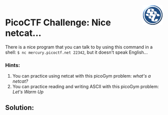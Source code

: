 <img align="right" src="https://github.com/0m3g4b1u3/pico-ctf/blob/30c417590719596865c6d2bda53fe3bbef4f12c6/sscLogo200.png" width=64>

# PicoCTF Challenge: Nice netcat...

There is a nice program that you can talk to by using this command in a shell: `$ nc mercury.picoctf.net 22342`, but it doesn't speak English...


### Hints:

1.  You can practice using netcat with this picoGym problem: _what's a netcat?_
2.  You can practice reading and writing ASCII with this picoGym problem: _Let's Warm Up_

## Solution:

